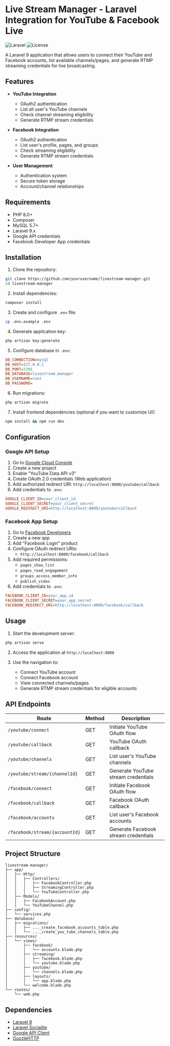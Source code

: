 # Live Stream Manager - Laravel Integration for YouTube & Facebook Live

![Laravel](https://img.shields.io/badge/laravel-9.x-red.svg)
![License](https://img.shields.io/badge/license-MIT-blue.svg)

A Laravel 9 application that allows users to connect their YouTube and Facebook accounts, list available channels/pages, and generate RTMP streaming credentials for live broadcasting.

## Features

- **YouTube Integration**
  - OAuth2 authentication
  - List all user's YouTube channels
  - Check channel streaming eligibility
  - Generate RTMP stream credentials

- **Facebook Integration**
  - OAuth2 authentication
  - List user's profile, pages, and groups
  - Check streaming eligibility
  - Generate RTMP stream credentials

- **User Management**
  - Authentication system
  - Secure token storage
  - Account/channel relationships

## Requirements

- PHP 8.0+
- Composer
- MySQL 5.7+
- Laravel 9.x
- Google API credentials
- Facebook Developer App credentials

## Installation

1. Clone the repository:
```bash
git clone https://github.com/yourusername/livestream-manager.git
cd livestream-manager
```

2. Install dependencies:
```bash
composer install
```

3. Create and configure `.env` file:
```bash
cp .env.example .env
```

4. Generate application key:
```bash
php artisan key:generate
```

5. Configure database in `.env`:
```ini
DB_CONNECTION=mysql
DB_HOST=127.0.0.1
DB_PORT=3306
DB_DATABASE=livestream_manager
DB_USERNAME=root
DB_PASSWORD=
```

6. Run migrations:
```bash
php artisan migrate
```

7. Install frontend dependencies (optional if you want to customize UI):
```bash
npm install && npm run dev
```

## Configuration

### Google API Setup

1. Go to [Google Cloud Console](https://console.cloud.google.com/)
2. Create a new project
3. Enable "YouTube Data API v3"
4. Create OAuth 2.0 credentials (Web application)
5. Add authorized redirect URI: `http://localhost:8000/youtube/callback`
6. Add credentials to `.env`:
```ini
GOOGLE_CLIENT_ID=your_client_id
GOOGLE_CLIENT_SECRET=your_client_secret
GOOGLE_REDIRECT_URI=http://localhost:8000/youtube/callback
```

### Facebook App Setup

1. Go to [Facebook Developers](https://developers.facebook.com/)
2. Create a new app
3. Add "Facebook Login" product
4. Configure OAuth redirect URIs:
   - `http://localhost:8000/facebook/callback`
5. Add required permissions:
   - `pages_show_list`
   - `pages_read_engagement`
   - `groups_access_member_info`
   - `publish_video`
6. Add credentials to `.env`:
```ini
FACEBOOK_CLIENT_ID=your_app_id
FACEBOOK_CLIENT_SECRET=your_app_secret
FACEBOOK_REDIRECT_URI=http://localhost:8000/facebook/callback
```

## Usage

1. Start the development server:
```bash
php artisan serve
```

2. Access the application at `http://localhost:8000`

3. Use the navigation to:
   - Connect YouTube account
   - Connect Facebook account
   - View connected channels/pages
   - Generate RTMP stream credentials for eligible accounts

## API Endpoints

| Route | Method | Description |
|-------|--------|-------------|
| `/youtube/connect` | GET | Initiate YouTube OAuth flow |
| `/youtube/callback` | GET | YouTube OAuth callback |
| `/youtube/channels` | GET | List user's YouTube channels |
| `/youtube/stream/{channelId}` | GET | Generate YouTube stream credentials |
| `/facebook/connect` | GET | Initiate Facebook OAuth flow |
| `/facebook/callback` | GET | Facebook OAuth callback |
| `/facebook/accounts` | GET | List user's Facebook accounts |
| `/facebook/stream/{accountId}` | GET | Generate Facebook stream credentials |

## Project Structure

```
livestream-manager/
├── app/
│   ├── Http/
│   │   ├── Controllers/
│   │   │   ├── FacebookController.php
│   │   │   ├── StreamingController.php
│   │   │   └── YouTubeController.php
│   ├── Models/
│   │   ├── FacebookAccount.php
│   │   └── YouTubeChannel.php
├── config/
│   └── services.php
├── database/
│   ├── migrations/
│   │   ├── ..._create_facebook_accounts_table.php
│   │   └── ..._create_you_tube_channels_table.php
├── resources/
│   └── views/
│       ├── facebook/
│       │   └── accounts.blade.php
│       ├── streaming/
│       │   ├── facebook.blade.php
│       │   └── youtube.blade.php
│       ├── youtube/
│       │   └── channels.blade.php
│       ├── layouts/
│       │   └── app.blade.php
│       └── welcome.blade.php
└── routes/
    └── web.php
```

## Dependencies

- [Laravel 9](https://laravel.com/docs/9.x)
- [Laravel Socialite](https://laravel.com/docs/9.x/socialite)
- [Google API Client](https://github.com/googleapis/google-api-php-client)
- [GuzzleHTTP](https://docs.guzzlephp.org/en/stable/)

